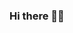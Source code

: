 ### Hi there 👋👾

<!--
**Jack-Lewittes/Jack-Lewittes** is a ✨ _special_ ✨ repository because its `README.md` (this file) appears on your GitHub profile.


### 🔭 I’m currently working on Data Science Projects, Python or Java based.
### 🎓 I’m currently studying Computer and Data Science 

-->
